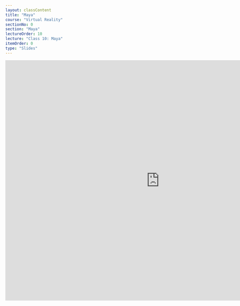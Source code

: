 ```yaml
---
layout: classContent
title: "Maya"
course: "Virtual Reality"
sectionNo: 0
section: "Maya"
lectureOrder: 10
lecture: "Class 10: Maya"
itemOrder: 0
type: "Slides"
---
```


<iframe src="https://docs.google.com/presentation/d/e/2PACX-1vRJlW1aksTqr8x4_UTlsdQbznOtO-VU11kuGFhm-5E4mPVVIdwQghyMKowM11Js5_Ebr1ufnjmRc9Cg/embed?start=false&loop=false&delayms=3000" frameborder="0" width="960" height="749" allowfullscreen="true" mozallowfullscreen="true" webkitallowfullscreen="true"></iframe>